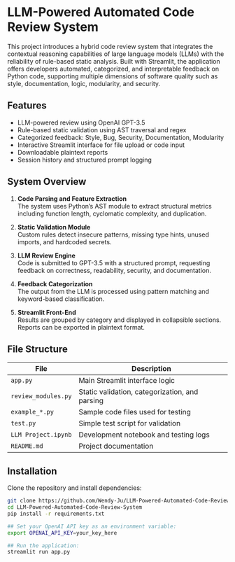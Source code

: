 # LLM-Powered Automated Code Review System

This project introduces a hybrid code review system that integrates the contextual reasoning capabilities of large language models (LLMs) with the reliability of rule-based static analysis. Built with Streamlit, the application offers developers automated, categorized, and interpretable feedback on Python code, supporting multiple dimensions of software quality such as style, documentation, logic, modularity, and security.

## Features

- LLM-powered review using OpenAI GPT-3.5
- Rule-based static validation using AST traversal and regex
- Categorized feedback: Style, Bug, Security, Documentation, Modularity
- Interactive Streamlit interface for file upload or code input
- Downloadable plaintext reports
- Session history and structured prompt logging

## System Overview

1. **Code Parsing and Feature Extraction**  
   The system uses Python’s AST module to extract structural metrics including function length, cyclomatic complexity, and duplication.

2. **Static Validation Module**  
   Custom rules detect insecure patterns, missing type hints, unused imports, and hardcoded secrets.

3. **LLM Review Engine**  
   Code is submitted to GPT-3.5 with a structured prompt, requesting feedback on correctness, readability, security, and documentation.

4. **Feedback Categorization**  
   The output from the LLM is processed using pattern matching and keyword-based classification.

5. **Streamlit Front-End**  
   Results are grouped by category and displayed in collapsible sections. Reports can be exported in plaintext format.

## File Structure

| File                      | Description                                      |
|---------------------------|--------------------------------------------------|
| `app.py`                  | Main Streamlit interface logic                   |
| `review_modules.py`       | Static validation, categorization, and parsing   |
| `example_*.py`            | Sample code files used for testing               |
| `test.py`                 | Simple test script for validation                |
| `LLM Project.ipynb`       | Development notebook and testing logs            |
| `README.md`               | Project documentation                            |

## Installation

Clone the repository and install dependencies:

```bash
git clone https://github.com/Wendy-Ju/LLM-Powered-Automated-Code-Review-System.git
cd LLM-Powered-Automated-Code-Review-System
pip install -r requirements.txt

## Set your OpenAI API key as an environment variable:
export OPENAI_API_KEY=your_key_here

## Run the application:
streamlit run app.py


